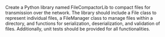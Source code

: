 Create a Python library named FileCompactorLib to compact files for transmission over the network. The library should include a File class to represent individual files, a FileManager class to manage files within a directory, and functions for serialization, deserialization, and validation of files. Additionally, unit tests should be provided for all functionalities.